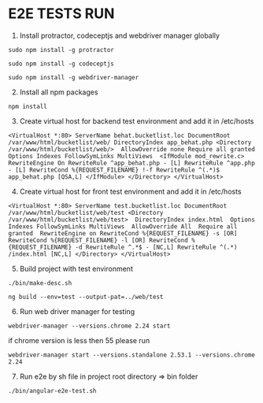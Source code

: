 # E2E TESTS RUN
1) Install protractor, codeceptjs and webdriver manager globally

`sudo npm install -g protractor`

`sudo npm install -g codeceptjs`

`sudo npm install -g webdriver-manager`

2) Install all npm packages

`npm install`

3) Create virtual host for backend test environment and add it in /etc/hosts

`<VirtualHost *:80>
     ServerName behat.bucketlist.loc
     DocumentRoot /var/www/html/bucketlist/web/
     DirectoryIndex app_behat.php
     <Directory /var/www/html/bucketlist/web/> 
 	AllowOverride none
 	Require all granted
 	Options Indexes FollowSymLinks MultiViews 
 	<IfModule mod_rewrite.c>
 	     RewriteEngine On
 	     RewriteRule ^app_behat.php - [L]
 	     RewriteRule ^app.php - [L]
 	     RewriteCond %{REQUEST_FILENAME} !-f
 	     RewriteRule ^(.*)$ app_behat.php [QSA,L]
 	</IfModule>
     </Directory>
 </VirtualHost>`

4) Create virtual host for front test environment and add it in /etc/hosts

`<VirtualHost *:80>
     ServerName test.bucketlist.loc
     DocumentRoot /var/www/html/bucketlist/web/test
 	<Directory /var/www/html/bucketlist/web/test> 
 		DirectoryIndex index.html 
 		Options Indexes FollowSymLinks MultiViews 
 		AllowOverride All 
 		Require all granted 
 		RewriteEngine on
             	RewriteCond %{REQUEST_FILENAME} -s [OR]
 	    	RewriteCond %{REQUEST_FILENAME} -l [OR]
 	    	RewriteCond %{REQUEST_FILENAME} -d
 	    	RewriteRule ^.*$ - [NC,L]
 	    	RewriteRule ^(.*) /index.html [NC,L]
 	</Directory>
 </VirtualHost>
 	`

5) Build project with test environment

`./bin/make-desc.sh`

`ng build --env=test --output-pat=../web/test`
	
6) Run web driver manager for testing

`webdriver-manager --versions.chrome 2.24 start`

 if chrome version is less then 55 please run 
 
`webdriver-manager start --versions.standalone 2.53.1 --versions.chrome 2.24`

7) Run e2e by sh file in project root directory => bin folder

`./bin/angular-e2e-test.sh`
